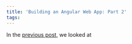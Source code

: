 ```yaml
---
title: 'Building an Angular Web App: Part 2'
tags:
---
```


In the [previous post](/Building-an-Angular-Web-App-Part-1), we looked at 